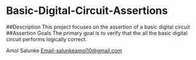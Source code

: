 # Basic-Digital-Circuit-Assertions
##Description
This project focuses on the assertion of a basic digital circuit
##Assertion Goals
The primary goal is to verify that the all the basic digital circuit performs logically correct.

Amol Salunke
Email-salunkeamol10@gmail.com
